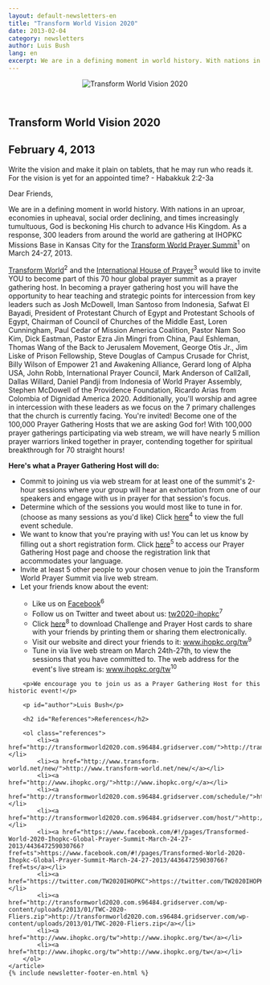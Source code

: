 ```yaml
---
layout: default-newsletters-en
title: "Transform World Vision 2020"
date: 2013-02-04
category: newsletters
author: Luis Bush
lang: en
excerpt: We are in a defining moment in world history. With nations in an uproar, economies in upheaval, social order declining, and times increasingly tumultuous, God is beckoning His church to advance His Kingdom. As a response, 300 leaders from around the world are gathering at IHOPKC Missions Base in Kansas City for the Transform World Prayer Summit on March 24-27, 2013.
---
```

<div id="newsletter">
	<header style="padding: 0px; text-align: center;">
		<img style="max-width: 100%;" alt="Transform World Vision 2020" src="{{ site.baseurl }}/assets/newsletters/images/2013/02/04/header-tw2020-ihopkc.png">
	</header>
	<article>
	    <h1>Transform World Vision 2020</h1>
		<h2 id="article-date"><time datetime="2013-02-04">February 4, 2013</time></h2>
		<p id="first-paragraph">Write the vision and make it plain on tablets, that he may run who reads it. For the vision is yet for an appointed time? - Habakkuk 2:2-3a</p>
		<p>Dear Friends,</p>
		<p>We are in a defining moment in world history. With nations in an uproar, economies in upheaval, social order declining, and times increasingly tumultuous, God is beckoning His church to advance His Kingdom. As a response, 300 leaders from around the world are gathering at IHOPKC Missions Base in Kansas City for the <a href="http://go.netatlantic.com/t/26622399/205980075/293429/73/">Transform World Prayer Summit</a><sup>1</sup> on March 24-27, 2013.</p>
		<p><a href="http://go.netatlantic.com/t/26622399/205980075/229077/74/">Transform World</a><sup>2</sup> and the <a href="http://go.netatlantic.com/t/26622399/205980075/293430/75/">International House of Prayer</a><sup>3</sup> would like to invite YOU to become part of this 70 hour global prayer summit as a prayer gathering host. In becoming a prayer gathering host you will have the opportunity to hear teaching and strategic points for intercession from key leaders such as Josh McDowell, Iman Santoso from Indonesia, Safwat El Bayadi, President of Protestant Church of Egypt and Protestant Schools of Egypt, Chairman of Council of Churches of the Middle East, Loren Cunningham, Paul Cedar of Mission America Coalition, Pastor Nam Soo Kim, Dick Eastman, Pastor Ezra Jin Mingri from China, Paul Eshleman, Thomas Wang of the Back to Jerusalem Movement, George Otis Jr., Jim Liske of Prison Fellowship, Steve Douglas of Campus Crusade for Christ, Billy Wilson of Empower 21 and Awakening Alliance, Gerard long of Alpha USA, John Robb, International Prayer Council, Mark Anderson of Call2all, Dallas Willard, Daniel Pandji from Indonesia of World Prayer Assembly, Stephen McDowell of the Providence Foundation, Ricardo Arias from Colombia of Dignidad America 2020. Additionally, you'll worship and agree in intercession with these leaders as we focus on the 7 primary challenges that the church is currently facing.
You're invited! Become one of the 100,000 Prayer Gathering Hosts that we are asking God for! With 100,000 prayer gatherings participating via web stream, we will have nearly 5 million prayer warriors linked together in prayer, contending together for spiritual breakthrough for 70 straight hours!</p>
		<p><strong>Here's what a Prayer Gathering Host will do:</strong></p>
		<ul>
			<li>Commit to joining us via web stream for at least one of the summit's 2-hour sessions where your group will hear an exhortation from one of our speakers and engage with us in prayer for that session's focus.</li>
			<li>Determine which of the sessions you would most like to tune in for. (choose as many sessions as you'd like) Click <a href="http://go.netatlantic.com/t/26622399/205980075/296911/76/">here</a><sup>4</sup> to view the full event schedule.</li>
			<li>We want to know that you're praying with us! You can let us know by filling out a short registration form. Click <a href="http://go.netatlantic.com/t/26622399/205980075/293431/77/">here</a><sup>5</sup> to access our Prayer Gathering Host page and choose the registration link that accommodates your language.</li>
			<li>Invite at least 5 other people to your chosen venue to join the Transform World Prayer Summit via live web stream.</li>
			<li>Let your friends know about the event:</li>
			<ul>
				<li>Like us on <a href="http://go.netatlantic.com/t/26622399/205980075/293433/78/">Facebook</a><sup>6</sup></li>
				<li>Follow us on Twitter and tweet about us: <a href="http://go.netatlantic.com/t/26622399/205980075/296912/79/">tw2020-ihopkc</a><sup>7</sup></li>
				<li>Click <a href="http://go.netatlantic.com/t/26622399/205980075/296913/80/">here</a><sup>8</sup> to download Challenge and Prayer Host cards to share with your friends by printing them or sharing them electronically.</li>
				<li>Visit our website and direct your friends to it: <a href="http://go.netatlantic.com/t/26622399/205980075/293435/81/">www.ihopkc.org/tw</a><sup>9</sup></li>
				<li>Tune in via live web stream on March 24th-27th, to view the sessions that you have committed to. The web address for the event's live stream is: <a href="http://go.netatlantic.com/t/26622399/205980075/293435/82/">www.ihopkc.org/tw</a><sup>10</sup></li>
			</ul>
		</ul>

		<p>We encourage you to join us as a Prayer Gathering Host for this historic event!</p>

		<p id="author">Luis Bush</p>

		<h2 id="References">References</h2>

		<ol class="references">
			<li><a href="http://transformworld2020.com.s96484.gridserver.com/">http://transformworld2020.com.s96484.gridserver.com/</a></li>
			<li><a href="http://www.transform-world.net/new/">http://www.transform-world.net/new/</a></li>
			<li><a href="http://www.ihopkc.org/">http://www.ihopkc.org/</a></li>
			<li><a href="http://transformworld2020.com.s96484.gridserver.com/schedule/">http://transformworld2020.com.s96484.gridserver.com/schedule/</a></li>
			<li><a href="http://transformworld2020.com.s96484.gridserver.com/host/">http://transformworld2020.com.s96484.gridserver.com/host/</a></li>
			<li><a href="https://www.facebook.com/#!/pages/Transformed-World-2020-Ihopkc-Global-Prayer-Summit-March-24-27-2013/443647259030766?fref=ts">https://www.facebook.com/#!/pages/Transformed-World-2020-Ihopkc-Global-Prayer-Summit-March-24-27-2013/443647259030766?fref=ts</a></li>
			<li><a href="https://twitter.com/TW2020IHOPKC">https://twitter.com/TW2020IHOPKC</a></li>
			<li><a href="http://transformworld2020.com.s96484.gridserver.com/wp-content/uploads/2013/01/TWC-2020-Fliers.zip">http://transformworld2020.com.s96484.gridserver.com/wp-content/uploads/2013/01/TWC-2020-Fliers.zip</a></li>
			<li><a href="http://www.ihopkc.org/tw">http://www.ihopkc.org/tw</a></li>
			<li><a href="http://www.ihopkc.org/tw">http://www.ihopkc.org/tw</a></li>
		</ol>
	</article>
	{% include newsletter-footer-en.html %}
</div>
